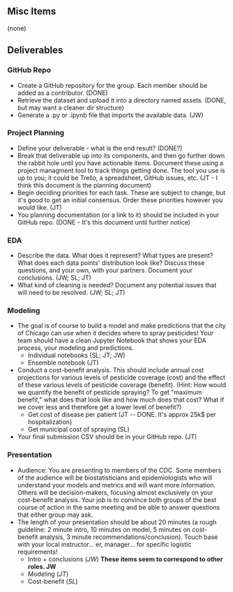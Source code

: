## Misc Items

(none)


## Deliverables

### GitHub Repo
 * Create a GitHub repository for the group. Each member should be added as a contributor.  (DONE)
 * Retrieve the dataset and upload it into a directory named assets.  (DONE, but may want a cleaner dir structure)
 * Generate a .py or .ipynb file that imports the available data.  (JW)

### Project Planning
 * Define your deliverable - what is the end result?  (DONE?)
 * Break that deliverable up into its components, and then go further down the rabbit hole until you have actionable items. Document these using a project managment tool to track things getting done. The tool you use is up to you; it could be Trello, a spreadsheet, GitHub issues, etc. (JT - I think this document is the planning document)
 * Begin deciding priorities for each task. These are subject to change, but it's good to get an initial consensus. Order these priorities however you would like. (JT)
 * You planning documentation (or a link to it) should be included in your GitHub repo.  (DONE - It's this document until further notice)


### EDA
 * Describe the data. What does it represent? What types are present? What does each data points' distribution look like? Discuss these questions, and your own, with your partners. Document your conclusions. (JW; SL; JT)
 * What kind of cleaning is needed? Document any potential issues that will need to be resolved. (JW; SL; JT)

### Modeling
 * The goal is of course to build a model and make predictions that the city of Chicago can use when it decides where to spray pesticides! Your team should have a clean Jupyter Notebook that shows your EDA process, your modeling and predictions.
   * Individual notebooks (SL; JT; JW)
   * Ensemble notebook (JT)
 * Conduct a cost-benefit analysis. This should include annual cost projections for various levels of pesticide coverage (cost) and the effect of these various levels of pesticide coverage (benefit). (Hint: How would we quantify the benefit of pesticide spraying? To get "maximum benefit," what does that look like and how much does that cost? What if we cover less and therefore get a lower level of benefit?)
   * Get cost of disease per patient (JT -- DONE.  It's approx 25k$ per hospitalization)
   * Get municipal cost of spraying (SL)
 * Your final submission CSV should be in your GitHub repo. (JT)

### Presentation
 * Audience: You are presenting to members of the CDC. Some members of the audience will be biostatisticians and epidemiologists who will understand your models and metrics and will want more information. Others will be decision-makers, focusing almost exclusively on your cost-benefit analysis. Your job is to convince both groups of the best course of action in the same meeting and be able to answer questions that either group may ask.
 * The length of your presentation should be about 20 minutes (a rough guideline: 2 minute intro, 10 minutes on model, 5 minutes on cost-benefit analysis, 3 minute recommendations/conclusion). Touch base with your local instructor... er, manager... for specific logistic requirements!
   * Intro + conclusions (*JW*) **These items seem to correspond to other roles. JW**
   * Modeling (*JT*)
   * Cost-benefit (*SL*)
